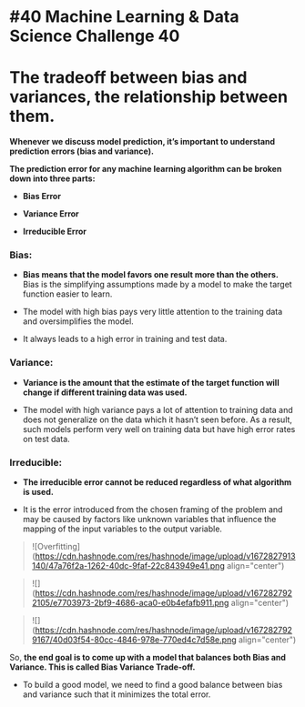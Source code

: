 # #40 Machine Learning & Data Science Challenge 40

# The tradeoff between bias and variances, the relationship between them.

**Whenever we discuss model prediction, it’s important to understand prediction errors (bias and variance).**

**The prediction error for any machine learning algorithm can be broken down into three parts:**

* **Bias Error**
    
* **Variance Error**
    
* **Irreducible Error**
    

### Bias:

* **Bias means that the model favors one result more than the others.** Bias is the simplifying assumptions made by a model to make the target function easier to learn.
    
* The model with high bias pays very little attention to the training data and oversimplifies the model.
    
* It always leads to a high error in training and test data.
    

### Variance:

* **Variance is the amount that the estimate of the target function will change if different training data was used.**
    
* The model with high variance pays a lot of attention to training data and does not generalize on the data which it hasn’t seen before. As a result, such models perform very well on training data but have high error rates on test data.
    

### **Irreducible:**

* **The irreducible error cannot be reduced regardless of what algorithm is used.**
    
* It is the error introduced from the chosen framing of the problem and may be caused by factors like unknown variables that influence the mapping of the input variables to the output variable.
    

> ![Overfitting](https://cdn.hashnode.com/res/hashnode/image/upload/v1672827913140/47a76f2a-1262-40dc-9faf-22c843949e41.png align="center")

> ![](https://cdn.hashnode.com/res/hashnode/image/upload/v1672827922105/e7703973-2bf9-4686-aca0-e0b4efafb911.png align="center")

> ![](https://cdn.hashnode.com/res/hashnode/image/upload/v1672827929167/40d03f54-80cc-4846-978e-770ed4c7d58e.png align="center")

So, **the end goal is to come up with a model that balances both Bias and Variance. This is called Bias Variance Trade-off.**

* To build a good model, we need to find a good balance between bias and variance such that it minimizes the total error.